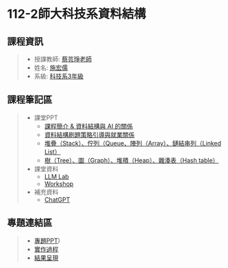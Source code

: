 # 112-2師大科技系資料結構
## 課程資訊
>* 授課教師: [蔡芸琤老師](https://github.com/pecu?tab=repositories)
>* 姓名: [施宏儒](https://shihjonathan0302.github.io/Web/web1/)
>* 系級: [科技系3年級](https://www.tahrd.ntnu.edu.tw)
## 課程筆記區
>* 課堂PPT
>    + [課程簡介 & 資料結構與 AI 的關係](https://docs.google.com/presentation/d/e/2PACX1vS_11f3KIeNeqmInAKfHaDzOTxK_ff05aI3H3hanLX1qI6Z8iHhbOfqEUgl3Gzx3s1pYtjIZcdzECSP/pub) 
>    + [資料結構刷題策略引導與就業關係](https://docs.google.com/presentation/d/1wX0zNiCGibklyF9yY145saurS7IyRvZY9_JwT1LnBas/edit#slide=id.p)
>    + [堆疊（Stack）、佇列（Queue、陣列（Array）、鏈結串列（Linked List）](https://docs.google.com/presentation/d/1E356joF2_dOmema7ki1Fh5rJ2l87XD-QU7xwpk_cbTY/edit#slide=id.p)
>    + [樹（Tree）、圖（Graph）、堆積（Heap）、雜湊表（Hash table）](https://docs.google.com/presentation/d/1vwAhugIA8sGYY335p7dOT2ksgsXzp9ofk44BS7vOpy4/edit#slide=id.p) 
>* 課堂資料
>    + [LLM Lab](https://hackmd.io/@kennyliou/BytaGsk7T)
>    + [Workshop](https://hackmd.io/@yillkid/H1gWjpwR6/https%3A%2F%2Fhackmd.io%2F%40yillkid%2FS1z501O0T) 
>* 補充資料
>    + [ChatGPT](https://chatgpt.com/c/0ade07a1-6fbd-4062-afde-96518cf8d816)
## 專題連結區
>*   [專題PPT](https://www.canva.com/design/DAGDJFIcl9M/b9Ud5U-D2KIy8vhAlNLvzQ/edit?utm_content=DAGDJFIcl9M&utm_campaign=designshare&utm_medium=link2&utm_source=sharebutton))
>*   [實作過程](https://colab.research.google.com/drive/1PGRkGe_Pj9mGePHu_de3hOsz_6pHqKYb#scrollTo=N7N3q47heZ24)
>*   [結果呈現](https://docs.google.com/spreadsheets/d/16NhAOWn_yq4i3WssKDXiHmqfN6mCyzqN6O7jFXVFqeQ/edit#gid=0) 
